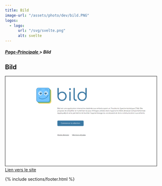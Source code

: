 ```yaml
---
title: Bild
image-url: "/assets/photo/dev/bild.PNG"
logos:
  - logo:
      url: "/svg/svelte.png"
      alt: svelte
---
```


<section class="file-ariane">
    <h5><a href="./../">Page-Principale </a>> Bild</h5>
</section>

<section class = "monPreSite">
    <h1>Bild</h1>
    <div class="surligne"></div>
    <img src="/assets/photo/dev/bild.PNG" alt="exemple"><br    >
    <a href="https://bild.ptitdom.fr/"> Lien vers le site </a>

</section>

{% include sections/footer.html %}
